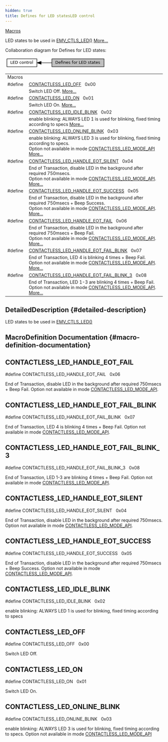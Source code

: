 ```yaml
---
hidden: true
title: Defines for LED statesLED control
---
```


[Macros](#define-members)

LED states to be used in <a href="group___a_d_k___l_e_d.md#gabd80a7d1c3dbc5604604b02c20620f51">EMV_CTLS_LED()</a> [More\...](#details)

Collaboration diagram for Defines for LED states:

![](group___a_d_k___l_e_d___d_e_f_i_n_e_s___s_t_a_t_e_s.png)

|  |  |
|----|----|
| Macros |  |
| #define  | [CONTACTLESS_LED_OFF](#gadc504080af86aa553677ebc781eaea59)   0x00 |
|   | Switch LED Off. [More\...](#gadc504080af86aa553677ebc781eaea59)<br/> |
| #define  | [CONTACTLESS_LED_ON](#gad98305ca6e2f94ba3c16b90f2f3da97d)   0x01 |
|   | Switch LED On. [More\...](#gad98305ca6e2f94ba3c16b90f2f3da97d)<br/> |
| #define  | [CONTACTLESS_LED_IDLE_BLINK](#gaf2fd36bfa05f6ae684492ebdd5b47ca0)   0x02 |
|   | enable blinking: ALWAYS LED 1 is used for blinking, fixed timing according to specs [More\...](#gaf2fd36bfa05f6ae684492ebdd5b47ca0)<br/> |
| #define  | [CONTACTLESS_LED_ONLINE_BLINK](#ga605be81fd4e77828a6eac9b41d86eeaa)   0x03 |
|   | enable blinking: ALWAYS LED 3 is used for blinking, fixed timing according to specs.<br/>Option not available in mode <a href="group___a_d_k___l_e_d___d_e_f_i_n_e_s___m_o_d_e_s.md#gaebe5c99e3868a601e1cfc0052543377c">CONTACTLESS_LED_MODE_API</a> [More\...](#ga605be81fd4e77828a6eac9b41d86eeaa)<br/> |
| #define  | [CONTACTLESS_LED_HANDLE_EOT_SILENT](#gaec3df5d04660c9766246c8bbd33389a8)   0x04 |
|   | End of Transaction, disable LED in the background after required 750msecs.<br/>Option not available in mode <a href="group___a_d_k___l_e_d___d_e_f_i_n_e_s___m_o_d_e_s.md#gaebe5c99e3868a601e1cfc0052543377c">CONTACTLESS_LED_MODE_API</a>. [More\...](#gaec3df5d04660c9766246c8bbd33389a8)<br/> |
| #define  | [CONTACTLESS_LED_HANDLE_EOT_SUCCESS](#ga4bab0d93ec30b5127e214c20ef0dd5a3)   0x05 |
|   | End of Transaction, disable LED in the background after required 750msecs + Beep Success.<br/>Option not available in mode <a href="group___a_d_k___l_e_d___d_e_f_i_n_e_s___m_o_d_e_s.md#gaebe5c99e3868a601e1cfc0052543377c">CONTACTLESS_LED_MODE_API</a>. [More\...](#ga4bab0d93ec30b5127e214c20ef0dd5a3)<br/> |
| #define  | [CONTACTLESS_LED_HANDLE_EOT_FAIL](#ga71007d6d0a359120b4d8e7b862642e1c)   0x06 |
|   | End of Transaction, disable LED in the background after required 750msecs + Beep Fail.<br/>Option not available in mode <a href="group___a_d_k___l_e_d___d_e_f_i_n_e_s___m_o_d_e_s.md#gaebe5c99e3868a601e1cfc0052543377c">CONTACTLESS_LED_MODE_API</a>. [More\...](#ga71007d6d0a359120b4d8e7b862642e1c)<br/> |
| #define  | [CONTACTLESS_LED_HANDLE_EOT_FAIL_BLINK](#gabc8b3a2ecf2175708b443be9485b9c09)   0x07 |
|   | End of Transaction, LED 4 is blinking 4 times + Beep Fail.<br/>Option not available in mode <a href="group___a_d_k___l_e_d___d_e_f_i_n_e_s___m_o_d_e_s.md#gaebe5c99e3868a601e1cfc0052543377c">CONTACTLESS_LED_MODE_API</a>. [More\...](#gabc8b3a2ecf2175708b443be9485b9c09)<br/> |
| #define  | [CONTACTLESS_LED_HANDLE_EOT_FAIL_BLINK_3](#ga65d13f18670874d054003cbe73554765)   0x08 |
|   | End of Transaction, LED 1-3 are blinking 4 times + Beep Fail.<br/>Option not available in mode <a href="group___a_d_k___l_e_d___d_e_f_i_n_e_s___m_o_d_e_s.md#gaebe5c99e3868a601e1cfc0052543377c">CONTACTLESS_LED_MODE_API</a>. [More\...](#ga65d13f18670874d054003cbe73554765)<br/> |

## DetailedDescription {#detailed-description}

LED states to be used in <a href="group___a_d_k___l_e_d.md#gabd80a7d1c3dbc5604604b02c20620f51">EMV_CTLS_LED()</a>

## MacroDefinition Documentation {#macro-definition-documentation}

## CONTACTLESS_LED_HANDLE_EOT_FAIL <a href="#ga71007d6d0a359120b4d8e7b862642e1c" id="ga71007d6d0a359120b4d8e7b862642e1c"></a>

<p>#define CONTACTLESS_LED_HANDLE_EOT_FAIL   0x06</p>

End of Transaction, disable LED in the background after required 750msecs + Beep Fail.
Option not available in mode <a href="group___a_d_k___l_e_d___d_e_f_i_n_e_s___m_o_d_e_s.md#gaebe5c99e3868a601e1cfc0052543377c">CONTACTLESS_LED_MODE_API</a>.

## CONTACTLESS_LED_HANDLE_EOT_FAIL_BLINK <a href="#gabc8b3a2ecf2175708b443be9485b9c09" id="gabc8b3a2ecf2175708b443be9485b9c09"></a>

<p>#define CONTACTLESS_LED_HANDLE_EOT_FAIL_BLINK   0x07</p>

End of Transaction, LED 4 is blinking 4 times + Beep Fail.
Option not available in mode <a href="group___a_d_k___l_e_d___d_e_f_i_n_e_s___m_o_d_e_s.md#gaebe5c99e3868a601e1cfc0052543377c">CONTACTLESS_LED_MODE_API</a>.

## CONTACTLESS_LED_HANDLE_EOT_FAIL_BLINK_3 <a href="#ga65d13f18670874d054003cbe73554765" id="ga65d13f18670874d054003cbe73554765"></a>

<p>#define CONTACTLESS_LED_HANDLE_EOT_FAIL_BLINK_3   0x08</p>

End of Transaction, LED 1-3 are blinking 4 times + Beep Fail.
Option not available in mode <a href="group___a_d_k___l_e_d___d_e_f_i_n_e_s___m_o_d_e_s.md#gaebe5c99e3868a601e1cfc0052543377c">CONTACTLESS_LED_MODE_API</a>.

## CONTACTLESS_LED_HANDLE_EOT_SILENT <a href="#gaec3df5d04660c9766246c8bbd33389a8" id="gaec3df5d04660c9766246c8bbd33389a8"></a>

<p>#define CONTACTLESS_LED_HANDLE_EOT_SILENT   0x04</p>

End of Transaction, disable LED in the background after required 750msecs.
Option not available in mode <a href="group___a_d_k___l_e_d___d_e_f_i_n_e_s___m_o_d_e_s.md#gaebe5c99e3868a601e1cfc0052543377c">CONTACTLESS_LED_MODE_API</a>.

## CONTACTLESS_LED_HANDLE_EOT_SUCCESS <a href="#ga4bab0d93ec30b5127e214c20ef0dd5a3" id="ga4bab0d93ec30b5127e214c20ef0dd5a3"></a>

<p>#define CONTACTLESS_LED_HANDLE_EOT_SUCCESS   0x05</p>

End of Transaction, disable LED in the background after required 750msecs + Beep Success.
Option not available in mode <a href="group___a_d_k___l_e_d___d_e_f_i_n_e_s___m_o_d_e_s.md#gaebe5c99e3868a601e1cfc0052543377c">CONTACTLESS_LED_MODE_API</a>.

## CONTACTLESS_LED_IDLE_BLINK <a href="#gaf2fd36bfa05f6ae684492ebdd5b47ca0" id="gaf2fd36bfa05f6ae684492ebdd5b47ca0"></a>

<p>#define CONTACTLESS_LED_IDLE_BLINK   0x02</p>

enable blinking: ALWAYS LED 1 is used for blinking, fixed timing according to specs

## CONTACTLESS_LED_OFF <a href="#gadc504080af86aa553677ebc781eaea59" id="gadc504080af86aa553677ebc781eaea59"></a>

<p>#define CONTACTLESS_LED_OFF   0x00</p>

Switch LED Off.

## CONTACTLESS_LED_ON <a href="#gad98305ca6e2f94ba3c16b90f2f3da97d" id="gad98305ca6e2f94ba3c16b90f2f3da97d"></a>

<p>#define CONTACTLESS_LED_ON   0x01</p>

Switch LED On.

## CONTACTLESS_LED_ONLINE_BLINK <a href="#ga605be81fd4e77828a6eac9b41d86eeaa" id="ga605be81fd4e77828a6eac9b41d86eeaa"></a>

<p>#define CONTACTLESS_LED_ONLINE_BLINK   0x03</p>

enable blinking: ALWAYS LED 3 is used for blinking, fixed timing according to specs.
Option not available in mode <a href="group___a_d_k___l_e_d___d_e_f_i_n_e_s___m_o_d_e_s.md#gaebe5c99e3868a601e1cfc0052543377c">CONTACTLESS_LED_MODE_API</a>
